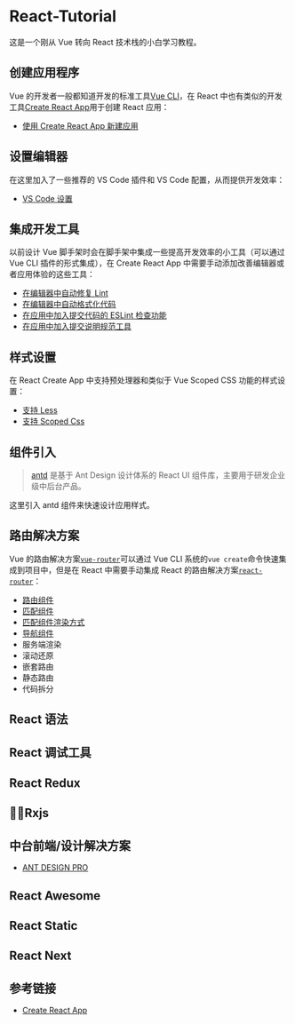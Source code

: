 # React-Tutorial

这是一个刚从 Vue 转向 React 技术栈的小白学习教程。

## 创建应用程序

Vue 的开发者一般都知道开发的标准工具[Vue CLI](https://cli.vuejs.org/zh/)，在 React 中也有类似的开发工具[Create React App](https://www.html.cn/create-react-app/docs/getting-started/)用于创建 React 应用：

- [使用 Create React App 新建应用](https://github.com/ziyi2/react-tutorial/blob/master/docs/create.md)

## 设置编辑器

在这里加入了一些推荐的 VS Code 插件和 VS Code 配置，从而提供开发效率：

- [VS Code 设置](https://github.com/ziyi2/react-tutorial/blob/master/docs/setting.md)

## 集成开发工具

以前设计 Vue 脚手架时会在脚手架中集成一些提高开发效率的小工具（可以通过 Vue CLI 插件的形式集成），在 Create React App 中需要手动添加改善编辑器或者应用体验的这些工具：

- [在编辑器中自动修复 Lint](https://github.com/ziyi2/react-tutorial/blob/master/docs/tools.md#%E5%9C%A8%E7%BC%96%E8%BE%91%E5%99%A8%E4%B8%AD%E8%87%AA%E5%8A%A8%E4%BF%AE%E5%A4%8D-lint)
- [在编辑器中自动格式化代码](https://github.com/ziyi2/react-tutorial/blob/master/docs/tools.md#%E5%9C%A8%E7%BC%96%E8%BE%91%E5%99%A8%E4%B8%AD%E8%87%AA%E5%8A%A8%E6%A0%BC%E5%BC%8F%E5%8C%96%E4%BB%A3%E7%A0%81)
- [在应用中加入提交代码的 ESLint 检查功能](https://github.com/ziyi2/react-tutorial/blob/master/docs/tools.md#%E5%9C%A8%E5%BA%94%E7%94%A8%E4%B8%AD%E5%8A%A0%E5%85%A5%E6%8F%90%E4%BA%A4%E4%BB%A3%E7%A0%81%E7%9A%84-eslint-%E6%A3%80%E6%9F%A5%E5%8A%9F%E8%83%BD)
- [在应用中加入提交说明规范工具](https://github.com/ziyi2/react-tutorial/blob/master/docs/tools.md#%E5%9C%A8%E5%BA%94%E7%94%A8%E4%B8%AD%E5%8A%A0%E5%85%A5%E6%8F%90%E4%BA%A4%E8%AF%B4%E6%98%8E%E8%A7%84%E8%8C%83%E5%B7%A5%E5%85%B7)

## 样式设置

在 React Create App 中支持预处理器和类似于 Vue Scoped CSS 功能的样式设置：

- [支持 Less](https://github.com/ziyi2/react-tutorial/blob/master/docs/style.md#%E6%B7%BB%E5%8A%A0-less)
- [支持 Scoped Css](https://github.com/ziyi2/react-tutorial/blob/master/docs/style.md#%E6%B7%BB%E5%8A%A0-scoped-css)

## 组件引入

> [antd](https://ant.design/docs/react/introduce-cn) 是基于 Ant Design 设计体系的 React UI 组件库，主要用于研发企业级中后台产品。

这里引入 antd 组件来快速设计应用样式。

## 路由解决方案

Vue 的路由解决方案[`vue-router`](https://github.com/vuejs/vue-router)可以通过 Vue CLI 系统的`vue create`命令快速集成到项目中，但是在 React 中需要手动集成 React 的路由解决方案[`react-router`](https://github.com/ReactTraining/react-router)：

- [路由组件](https://github.com/ziyi2/react-tutorial/blob/master/docs/router.md#%E8%B7%AF%E7%94%B1%E7%BB%84%E4%BB%B6)
- [匹配组件](https://github.com/ziyi2/react-tutorial/blob/master/docs/router.md#%E5%8C%B9%E9%85%8D%E7%BB%84%E4%BB%B6)
- [匹配组件渲染方式](https://github.com/ziyi2/react-tutorial/blob/master/docs/router.md#%E6%B8%B2%E6%9F%93%E6%96%B9%E5%BC%8F)
- [导航组件](https://github.com/ziyi2/react-tutorial/blob/master/docs/router.md#%E5%AF%BC%E8%88%AA%E7%BB%84%E4%BB%B6)
- 服务端渲染
- 滚动还原
- 嵌套路由
- 静态路由
- 代码拆分

## React 语法

## React 调试工具

## React Redux

## Rxjs

## 中台前端/设计解决方案

- [ANT DESIGN PRO](https://pro.ant.design/index-cn)

## React Awesome

## React Static

## React Next

## 参考链接

- [Create React App](https://www.html.cn/create-react-app/docs/getting-started/)
